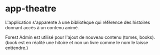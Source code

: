 # app-theatre

L'application s'apparente à une bibliotèque qui référence des histoires donnant accès à un contenu animé.


Forest Admin est utilisé pour l'ajout de nouveau contenu (tomes, books). (book est en réalité une hitoire et non un livre comme le nom le laisse enttendre.)

